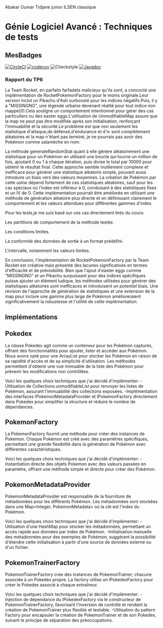 Abakar Oumar Tidjane junior
ILSEN classique
# Génie Logiciel Avancé : Techniques de tests
## MesBadges

[![CircleCI](https://dl.circleci.com/status-badge/img/gh/juniorabakar/ceri-m1-techniques-de-test/tree/master.svg?style=svg)](https://dl.circleci.com/status-badge/redirect/gh/juniorabakar/ceri-m1-techniques-de-test/tree/master)
[![codecov](https://codecov.io/gh/juniorabakar/ceri-m1-techniques-de-test/branch/master/graph/badge.svg?token=UT2KBPTUOI)](https://codecov.io/gh/juniorabakar/ceri-m1-techniques-de-test)
![Checkstyle](https://img.shields.io/badge/dynamic/json?label=checkstyle&query=$.errors&suffix=_errors&url=https://raw.githubusercontent.com/juniorabakar/ceri-m1-techniques-de-test/master/checkstyle_resultats.json&color=success)
[![Javadoc](https://img.shields.io/badge/Javadoc-available-brightgreen.svg)](https://juniorabakar.github.io/ceri-m1-techniques-de-test/) 


### Rapport du TP6
La Team Rocket, en parfaits farfadets malicieux qu'ils sont, a concocté une implémentation de RocketPokemonFactory pour le moins originale.Leur version inclut un Pikachu d'Ash surboosté pour les indices négatifs.Puis, il y a "MISSINGNO", une légende urbaine devenant réalité pour tout indice non mappé(0).Cela souligne un comportement intentionnel pour gérer des cas particuliers ou des easter eggs.L'utilisation de UnmodifiableMap assure que la map ne peut pas être modifiée après son initialisation, renforçant l'immuabilité et la sécurité.Le problème est que non seulement les statistique d'attaque,de défense,d'endurance et d'iv sont complètement aléatoires et la map n'étant pas terminé, je ne pourrais pas avoir des Pokémon comme salamèche en nom.

La méthode generateRandomStat quant à elle génère aléatoirement une statistique pour un Pokémon en utilisant une boucle qui tourne un million de fois, ajoutant 0 ou 1 à chaque itération, puis divise le total par 10000 pour obtenir le résultat final. Cette approche semble inutilement complexe et inefficace pour générer une statistique aléatoire simple, pouvant aussi introduire un biais vers des valeurs moyennes. La création de Pokémon par cette usine dépend fortement de ces statistiques aléatoires, sauf pour les cas spéciaux où l'index est inférieur à 0, conduisant à des statistiques fixes et un IV de 0. Cette implémentation pourrait être améliorée en utilisant une méthode de génération aléatoire plus directe et en définissant clairement le comportement et les valeurs attendues pour différentes gammes d'index.

Pour les tests,je me suis basé sur ces cas directement tirés du cours:

Les partitions de comportement de la méthode testée.

Les conditions limites.

La conformité des données de sortie à un format prédéfini.

L'intervalle, notamment les valeurs limites.

En conclusion, l'implémentation de RocketPokemonFactory par la Team Rocket est créative mais présente des lacunes significatives en termes d'efficacité et de prévisibilité. Bien que l'ajout d'easter eggs comme "MISSINGNO" et un Pikachu surpuissant pour des indices spécifiques puisse ajouter un élément ludique, les méthodes utilisées pour générer des statistiques aléatoires sont inefficaces et introduisent un potentiel biais. Une révision de l'approche de génération de statistiques et une extension de la map pour inclure une gamme plus large de Pokémon amélioreraient significativement la robustesse et l'utilité de cette implémentation.



## Implémentations
## Pokedex
La classe Pokedex agit comme un conteneur pour les Pokémon capturés, offrant des fonctionnalités pour ajouter, lister et accéder aux Pokémon. Nous avons opté pour une ArrayList<Pokemon> pour stocker les Pokémon en raison de sa rapidité d'accès et de sa simplicité d'utilisation. Les méthodes permettent d'obtenir une vue immuable de la liste des Pokémon pour prévenir les modifications non contrôlées.

Voici les quelques choix techniques que j'ai décidé d'implémenter:
-Utilisation de Collections.unmodifiableList pour renvoyer les listes de Pokémon, assurant l'immuabilité des collections exposées.
-Implémentation des interfaces IPokemonMetadataProvider et IPokemonFactory directement dans Pokedex pour simplifier la structure et réduire le nombre de dépendances.

## PokemonFactory
La PokemonFactory fournit une méthode pour créer des instances de Pokemon. Chaque Pokémon est créé avec des paramètres spécifiques, permettant une grande flexibilité dans la génération de Pokémon avec différentes caractéristiques.

Voici les quelques choix techniques que j'ai décidé d'implémenter:
-Instantiation directe des objets Pokemon avec des valeurs passées en paramètre, offrant une méthode simple et directe pour créer des Pokémon.

## PokemonMetadataProvider
PokemonMetadataProvider est responsable de la fourniture de métadonnées pour les différents Pokémon. Les métadonnées sont stockées dans une Map<Integer, PokemonMetadata> où la clé est l'index du Pokémon.

Voici les quelques choix techniques que j'ai décidé d'implémenter:
-Utilisation d'une HashMap pour stocker les métadonnées, permettant un accès rapide aux données par index de Pokémon.
-Initialisation manuelle des métadonnées pour des exemples de Pokémon, suggérant la possibilité d'étendre cette initialisation à partir d'une source de données externe ou d'un fichier.

## PokemonTrainerFactory
PokemonTrainerFactory crée des instances de PokemonTrainer, chacune associée à un Pokedex propre. La factory utilise un IPokedexFactory pour créer le Pokedex associé à chaque entraîneur.

Voici les quelques choix techniques que j'ai décidé d'implémenter:
-Injection de dépendance du IPokedexFactory via le constructeur de PokemonTrainerFactory, favorisant l'inversion de contrôle et rendant la création de PokemonTrainer plus flexible et testable.
-Utilisation du pattern Factory pour encapsuler la création de PokemonTrainer et de son Pokedex, suivant le principe de séparation des préoccupations.

